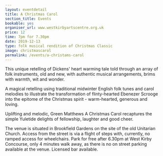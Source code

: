 ```yaml
---
layout: eventdetail
title: A Christmas Carol
section_title: Events
bookable: yes
organiser_url: www.westkirbyartscentre.org.uk
price: 12
time: 7pm for 7.30pm
date: 2019-12-13
type: folk musical rendition of Christmas Classic
image: christmascarol
permalink: /events/a-christams-carol
---
```


This unique retelling of Dickens' heart warming tale told through an array of folk
instruments, old and new, with authentic musical arrangements, brims with warmth, wit and wonder.

A magical retelling using traditional midwinter English folk tunes and carol
melodies to illustrate the transformation of flinty-hearted Ebenezer Scrooge into the
epitome of the Christmas spirit - warm-hearted, generous and loving.

Uplifting and melodic, Green Matthews A Christmas Carol recaptures the simple Yuletide
delights of fellowship, laughter and good cheer.


The venue is situated in Brookfield Gardens on the site of the old Unitarian Church. Access from the street is via a flight of steps with, currently, no ramped access for wheelchairs. Park for free after 6.30pm at West Kirby Concourse, only 4 minutes walk away, as there is no on street parking available at the venue. Licensed bar available.
